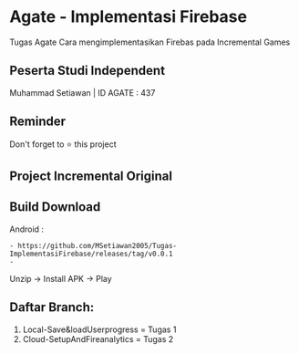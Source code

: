 # Agate - Implementasi Firebase

Tugas Agate Cara mengimplementasikan Firebas pada Incremental Games

## Peserta Studi Independent

Muhammad Setiawan | ID AGATE : 437

## Reminder

Don't forget to ⭐️ this project

## Project Incremental Original


## Build Download

Android : 

    - https://github.com/MSetiawan2005/Tugas-ImplementasiFirebase/releases/tag/v0.0.1
    -

Unzip -> Install APK -> Play

## Daftar Branch:

1. Local-Save&loadUserprogress = Tugas 1
2. Cloud-SetupAndFireanalytics = Tugas 2
